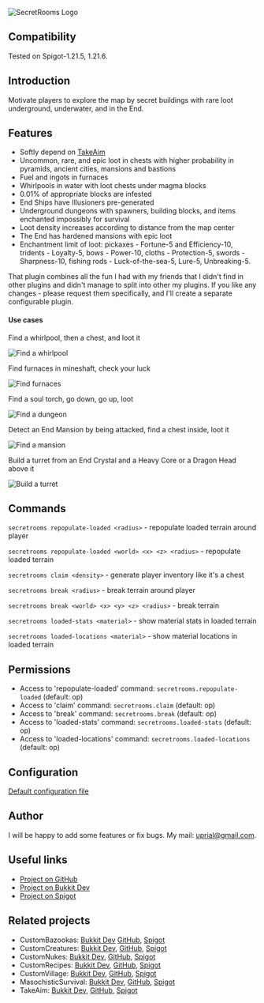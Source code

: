![SecretRooms Logo](images/secretrooms-logo.png)

## Compatibility

Tested on Spigot-1.21.5, 1.21.6.

## Introduction

Motivate players to explore the map by secret buildings with rare loot underground, underwater, and in the End.

## Features

* Softly depend on [TakeAim](https://github.com/uprial/takeaim)
* Uncommon, rare, and epic loot in chests with higher probability in pyramids, ancient cities, mansions and bastions
* Fuel and ingots in furnaces
* Whirlpools in water with loot chests under magma blocks
* 0.01% of appropriate blocks are infested
* End Ships have Illusioners pre-generated
* Underground dungeons with spawners, building blocks, and items enchanted impossibly for survival
* Loot density increases according to distance from the map center
* The End has hardened mansions with epic loot
* Enchantment limit of loot: pickaxes - Fortune-5 and Efficiency-10, tridents - Loyalty-5, bows - Power-10, cloths - Protection-5, swords - Sharpness-10, fishing rods - Luck-of-the-sea-5, Lure-5, Unbreaking-5.

That plugin combines all the fun I had with my friends that I didn't find in other plugins and didn't manage to split into other my plugins. If you like any changes - please request them specifically, and I'll create a separate configurable plugin.

#### Use cases

Find a whirlpool, then a chest, and loot it

![Find a whirlpool](https://raw.githubusercontent.com/uprial/secretrooms/master/images/find-a-whirlpool.png)

Find furnaces in mineshaft, check your luck

![Find furnaces](https://raw.githubusercontent.com/uprial/secretrooms/master/images/find-furnaces.png)

Find a soul torch, go down, go up, loot

![Find a dungeon](https://raw.githubusercontent.com/uprial/secretrooms/master/images/find-a-dungeon.png)

Detect an End Mansion by being attacked, find a chest inside, loot it

![Find a mansion](https://raw.githubusercontent.com/uprial/secretrooms/master/images/find-a-mansion.png)

Build a turret from an End Crystal and a Heavy Core or a Dragon Head above it

![Build a turret](https://raw.githubusercontent.com/uprial/secretrooms/master/images/build-a-turret.png)

## Commands

`secretrooms repopulate-loaded <radius>` - repopulate loaded terrain around player

`secretrooms repopulate-loaded <world> <x> <z> <radius>` - repopulate loaded terrain

`secretrooms claim <density>` - generate player inventory like it's a chest

`secretrooms break <radius>` - break terrain around player

`secretrooms break <world> <x> <y> <z> <radius>` - break terrain

`secretrooms loaded-stats <material>` - show material stats in loaded terrain

`secretrooms loaded-locations <material>` - show material locations in loaded terrain

## Permissions

* Access to 'repopulate-loaded' command:
`secretrooms.repopulate-loaded` (default: op)
* Access to 'claim' command:
`secretrooms.claim` (default: op)
* Access to 'break' command:
`secretrooms.break` (default: op)
* Access to 'loaded-stats' command:
`secretrooms.loaded-stats` (default: op)
* Access to 'loaded-locations' command:
`secretrooms.loaded-locations` (default: op)

## Configuration
[Default configuration file](src/main/resources/config.yml)

## Author
I will be happy to add some features or fix bugs. My mail: uprial@gmail.com.

## Useful links
* [Project on GitHub](https://github.com/uprial/secretrooms)
* [Project on Bukkit Dev](https://legacy.curseforge.com/minecraft/bukkit-plugins/secret-rooms/)
* [Project on Spigot](https://www.spigotmc.org/resources/secret-rooms.121505/)

## Related projects
* CustomBazookas: [Bukkit Dev](https://legacy.curseforge.com/minecraft/bukkit-plugins/custombazookas/) [GitHub](https://github.com/uprial/custombazookas), [Spigot](https://www.spigotmc.org/resources/custombazookas.124997/)
* CustomCreatures: [Bukkit Dev](http://dev.bukkit.org/bukkit-plugins/customcreatures/), [GitHub](https://github.com/uprial/customcreatures), [Spigot](https://www.spigotmc.org/resources/customcreatures.68711/)
* CustomNukes: [Bukkit Dev](http://dev.bukkit.org/bukkit-plugins/customnukes/), [GitHub](https://github.com/uprial/customnukes), [Spigot](https://www.spigotmc.org/resources/customnukes.68710/)
* CustomRecipes: [Bukkit Dev](https://dev.bukkit.org/projects/custom-recipes), [GitHub](https://github.com/uprial/customrecipes/), [Spigot](https://www.spigotmc.org/resources/customrecipes.89435/)
* CustomVillage: [Bukkit Dev](http://dev.bukkit.org/bukkit-plugins/customvillage/), [GitHub](https://github.com/uprial/customvillage/), [Spigot](https://www.spigotmc.org/resources/customvillage.69170/)
* MasochisticSurvival: [Bukkit Dev](https://legacy.curseforge.com/minecraft/bukkit-plugins/masochisticsurvival/), [GitHub](https://github.com/uprial/masochisticsurvival/), [Spigot](https://www.spigotmc.org/resources/masochisticsurvival.124943/)
* TakeAim: [Bukkit Dev](https://dev.bukkit.org/projects/takeaim), [GitHub](https://github.com/uprial/takeaim), [Spigot](https://www.spigotmc.org/resources/takeaim.68713/)
